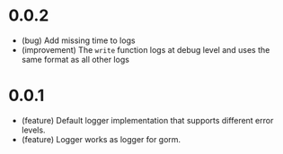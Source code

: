 # 0.0.2

*   (bug) Add missing time to logs
*   (improvement) The `write` function logs at debug level and uses the same format as all other logs


# 0.0.1

*   (feature) Default logger implementation that supports different error levels. 
*   (feature) Logger works as logger for gorm.
